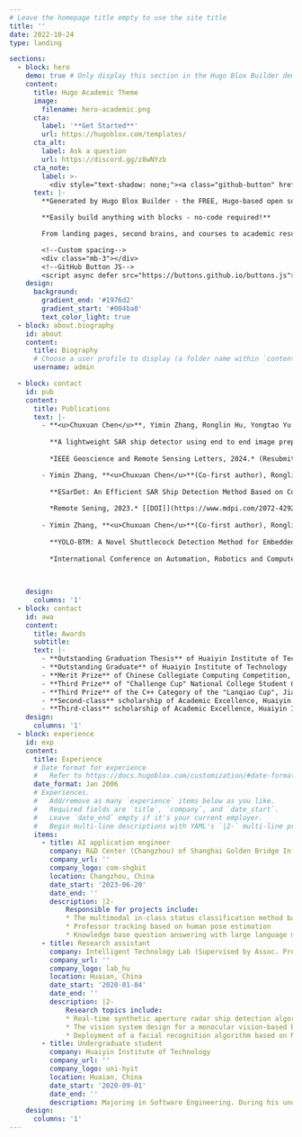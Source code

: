 ```yaml
---
# Leave the homepage title empty to use the site title
title: ''
date: 2022-10-24
type: landing

sections:
  - block: hero
    demo: true # Only display this section in the Hugo Blox Builder demo site
    content:
      title: Hugo Academic Theme
      image:
        filename: hero-academic.png
      cta:
        label: '**Get Started**'
        url: https://hugoblox.com/templates/
      cta_alt:
        label: Ask a question
        url: https://discord.gg/z8wNYzb
      cta_note:
        label: >-
          <div style="text-shadow: none;"><a class="github-button" href="https://github.com/HugoBlox/hugo-blox-builder" data-icon="octicon-star" data-size="large" data-show-count="true" aria-label="Star">Star Hugo Blox Builder</a></div><div style="text-shadow: none;"><a class="github-button" href="https://github.com/HugoBlox/theme-academic-cv" data-icon="octicon-star" data-size="large" data-show-count="true" aria-label="Star">Star the Academic template</a></div>
      text: |-
        **Generated by Hugo Blox Builder - the FREE, Hugo-based open source website builder trusted by 500,000+ sites.**

        **Easily build anything with blocks - no-code required!**

        From landing pages, second brains, and courses to academic resumés, conferences, and tech blogs.

        <!--Custom spacing-->
        <div class="mb-3"></div>
        <!--GitHub Button JS-->
        <script async defer src="https://buttons.github.io/buttons.js"></script>
    design:
      background:
        gradient_end: '#1976d2'
        gradient_start: '#004ba0'
        text_color_light: true
  - block: about.biography
    id: about
    content:
      title: Biography
      # Choose a user profile to display (a folder name within `content/authors/`)
      username: admin

  - block: contact
    id: pub
    content:
      title: Publications
      text: |-
        - **<u>Chuxuan Chen</u>**, Yimin Zhang, Ronglin Hu, Yongtao Yu
        
          **A lightweight SAR ship detector using end to end image preprocessing network and channel feature guided spatial pyramid pooling**
        
          *IEEE Geoscience and Remote Sensing Letters, 2024.* (Resubmitted after revision)

        - Yimin Zhang, **<u>Chuxuan Chen</u>**(Co-first author), Ronglin Hu, Yongtao Yu
        
          **ESarDet: An Efficient SAR Ship Detection Method Based on Context Information and Large Effective Receptive Field**
        
          *Remote Sening, 2023.* [[DOI]](https://www.mdpi.com/2072-4292/15/12/3018) [[Github]](https://github.com/ZYMCCX/ESarDet)
        
        - Yimin Zhang, **<u>Chuxuan Chen</u>**(Co-first author), Ronglin Hu
        
          **YOLO-BTM: A Novel Shuttlecock Detection Method for Embedded Badminton Robots**
        
          *International Conference on Automation, Robotics and Computer Engineering, 2022.* (Oral) [[DOI]](https://ieeexplore.ieee.org/abstract/document/10046579)
        

        
    design:
      columns: '1'
  - block: contact
    id: awa
    content:
      title: Awards
      subtitle:
      text: |- 
        - **Outstanding Graduation Thesis** of Huaiyin Institute of Technology
        - **Outstanding Graduate** of Huaiyin Institute of Technology
        - **Merit Prize** of Chinese Collegiate Computing Competition, Jiangsu Province (team leader)
        - **Third Prize** of "Challenge Cup" National College Student Curricular Academic Science and Technology Works Competition (team leader)
        - **Third Prize** of the C++ Category of the "Lanqiao Cup", Jiangsu Province
        - **Second-class** scholarship of Academic Excellence, Huaiyin Institute of Technology
        - **Third-class** scholarship of Academic Excellence, Huaiyin Institute of Technology
    design:
      columns: '1'
  - block: experience
    id: exp
    content:
      title: Experience
      # Date format for experience
      #   Refer to https://docs.hugoblox.com/customization/#date-format
      date_format: Jan 2006
      # Experiences.
      #   Add/remove as many `experience` items below as you like.
      #   Required fields are `title`, `company`, and `date_start`.
      #   Leave `date_end` empty if it's your current employer.
      #   Begin multi-line descriptions with YAML's `|2-` multi-line prefix.
      items:
        - title: AI application engineer
          company: R&D Center (Changzhou) of Shanghai Golden Bridge InfoTech Co., Ltd. (Mentored by  Xinchen Zhang)
          company_url: ''
          company_logo: com-shgbit
          location: Changzhou, China
          date_start: '2023-06-20'
          date_end: ''
          description: |2-
              Responsible for projects include:
              * The multimodal in-class status classification method based on audio and visual features
              * Professor tracking based on human pose estimation
              * Knowledge base question answering with large language models based on LangChian and ChatGLM
        - title: Research assistant
          company: Intelligent Technology Lab (Supervised by Assoc. Prof. Ronglin Hu and Assoc. Prof. Yongtao Yu)
          company_url: ''
          company_logo: lab_hu
          location: Huaian, China
          date_start: '2020-01-04'
          date_end: ''
          description: |2-
              Research topics include:
              * Real-time synthetic aperture radar ship detection algorithm research in complex scenes
              * The vision system design for a monocular vision-based badminton robot
              * Deployment of a facial recognition algorithm based on MTCNN and FaceNet
        - title: Undergraduate student
          company: Huaiyin Institute of Technology
          company_url: ''
          company_logo: uni-hyit
          location: Huaian, China
          date_start: '2020-09-01'
          date_end: ''
          description: Majoring in Software Engineering. During his undergraduate studies, he learned some basic knowledge about computer science and software engineering, such as principle of computer composition, artificial intelligence, and data visualization techniques.
    design:
      columns: '1'
---
```

